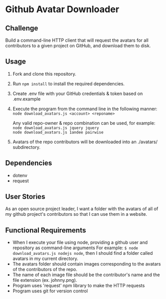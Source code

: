 # Github Avatar Downloader

## Challenge
Build a command-line HTTP client that will request the avatars for all contributors to a given project on GitHub, and download them to disk.

## Usage
1. Fork and clone this repository.
2. Run `npm install` to install the required dependencies.
3. Create .env file with your GitHub credentials & token based on .env.example
4. Execute the program from the command line in the following manner:  
   ```node download_avatars.js <account> <reponame>```

   Any valid repo-owner & repo combination can be used, for example:  
   ```node download_avatars.js jquery jquery```  
   ```node download_avatars.js 1andee pairwise```

5. Avatars of the repo contributors will be downloaded into an ./avatars/ subdirectory.

## Dependencies
- dotenv
- request

## User Stories
As an open source project leader, I want a folder with the avatars of all of my github project's contributors  so that I can use them in a website.

## Functional Requirements
- When I execute your file using node, providing a github user and repository as command-line arguments For example: `$ node download_avatars.js nodejs node`, then I should find a folder called avatars in my current directory.
- The avatars folder should contain images corresponding to the avatars of the contributors of the repo.
- The name of each image file should be the contributor's name and the file extension (ex. johnny.png).
- Program uses 'request' npm library to make the HTTP requests
- Program uses git for version control
